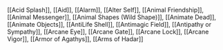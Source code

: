 [[Acid Splash]], [[Aid]], [[Alarm]], [[Alter Self]], [[Animal Friendship]], [[Animal Messenger]], [[Animal Shapes (Wild Shape)]], [[Animate Dead]], [[Animate Objects]], [[AntiLife Shell]], [[Antimagic Field]], [[Antipathy or Sympathy]], [[Arcane Eye]], [[Arcane Gate]], [[Arcane Lock]], [[Arcane Vigor]], [[Armor of Agathys]], [[Arms of Hadar]]